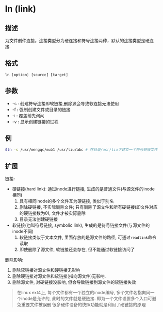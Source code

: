 # ln (link)

## 描述

为文件创件连接，连接类型分为硬连接和符号连接两种，默认的连接类型是硬连接.

## 格式

    ln [option] [source] [target]

## 参数

- -s : 创建符号连接即软链接,删除源会导致软连接无法使用
- -f : 强制创建文件或目录的链接
- -i : 覆盖前先询问
- -v : 显示创建链接的过程

## 例
```sh
$ln -s /usr/mengqc/mub1 /usr/liu/abc # 在目录/usr/liu下建立一个符号链接文件abc，使它指向目录/usr/mengqc/mub1
```

## 扩展
链接:
- 硬链接(hard link): 通过inode进行链接, 生成的是普通文件(与源文件的inode相同)
    1. 具有相同inode的多个文件互为硬链接, 类似于别名
    1. 删除硬链接, 不实际删除文件; 只有删除了源文件和所有硬链接(即文件对应的硬链接数为0), 文件才被实际删除
    1. 目录无法创建硬链接
- 软链接(也叫符号链接, symbolic link), 生成的是符号链接文件(与源文件的inode不同)
    1. 软链接类似于文本文件, 里面存放的是源文件的路径, 可通过`readlink`命令读取
    1. 即使删除了源文件, 软链接还会存在, 但不能通过软链接访问了

删除影响:
1. 删除软链接对源文件和硬链接无影响
1. 删除硬链接对源文件和软链接(指向源文件)无影响.
1. 删除源文件, 对硬链接没影响, 但会导致链接到源文件的软链接失效

> 在linux ext4上, 每个文件都有一个独立的inode编号, 多个文件名指向同一个inode是允许的, 此时的文件就是硬链接. 即为一个文件设置多个入口可避免重要文件被误删
> 很多硬件设备的快照功能就是利用了硬链接的原理